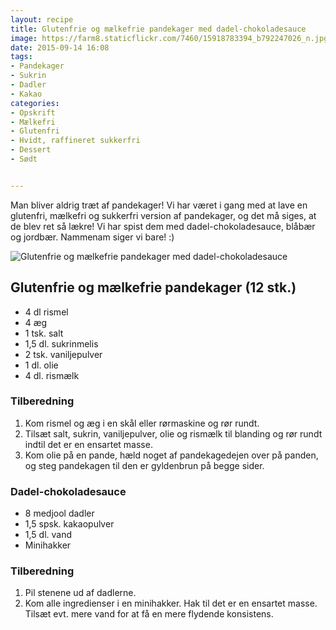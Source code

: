 ```yaml
---
layout: recipe
title: Glutenfrie og mælkefrie pandekager med dadel-chokoladesauce
image: https://farm8.staticflickr.com/7460/15918783394_b792247026_n.jpg
date: 2015-09-14 16:08
tags:
- Pandekager 
- Sukrin 
- Dadler 
- Kakao
categories:
- Opskrift
- Mælkefri
- Glutenfri
- Hvidt, raffineret sukkerfri
- Dessert 
- Sødt


---
```

Man bliver aldrig træt af pandekager! Vi har været i gang med at lave en glutenfri, mælkefri og sukkerfri version af pandekager, og det må siges, at de blev ret så lækre! Vi har spist dem med dadel-chokoladesauce, blåbær og jordbær. Nammenam siger vi bare! :)

![Glutenfrie og mælkefrie pandekager med dadel-chokoladesauce](https://farm8.staticflickr.com/7460/15918783394_b792247026_z.jpg) 


## Glutenfrie og mælkefrie pandekager (12 stk.)
- 4 dl rismel
- 4 æg
- 1 tsk. salt
- 1,5 dl. sukrinmelis
- 2 tsk. vaniljepulver
- 1 dl. olie
- 4 dl. rismælk

### Tilberedning
1. Kom rismel og æg i en skål eller rørmaskine og rør rundt.
2. Tilsæt salt, sukrin, vaniljepulver, olie og rismælk til blanding og rør rundt indtil det er en ensartet masse. 
3. Kom olie på en pande, hæld noget af pandekagedejen over på panden, og steg pandekagen til den er gyldenbrun på begge sider.

### Dadel-chokoladesauce
- 8 medjool dadler 
- 1,5 spsk. kakaopulver 
- 1,5 dl. vand 
- Minihakker


### Tilberedning
1. Pil stenene ud af dadlerne.
2. Kom alle ingredienser i en minihakker. Hak til det er en ensartet masse. Tilsæt evt. mere vand for at få en mere flydende konsistens. 















